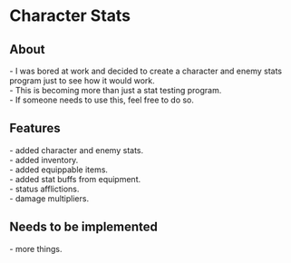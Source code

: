 # Character Stats

<h2>About</h2>
- I was bored at work and decided to create a character and enemy stats program just to see how it would work.<br>
- This is becoming more than just a stat testing program.<br>
- If someone needs to use this, feel free to do so.<br>
<h2>Features</h2>
- added character and enemy stats.<br>
- added inventory.<br>
- added equippable items.<br>
- added stat buffs from equipment.<br>
- status afflictions.<br>
- damage multipliers.<br>

<h2>Needs to be implemented</h2>
- more things.<br>
